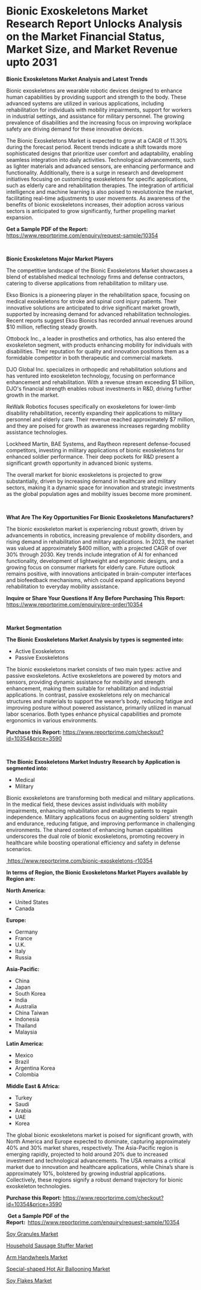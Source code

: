<p><h1>Bionic Exoskeletons Market Research Report Unlocks Analysis on the Market Financial Status, Market Size, and Market Revenue upto 2031</h1></p><p><strong>Bionic Exoskeletons Market Analysis and Latest Trends</strong></p>
<p><p>Bionic exoskeletons are wearable robotic devices designed to enhance human capabilities by providing support and strength to the body. These advanced systems are utilized in various applications, including rehabilitation for individuals with mobility impairments, support for workers in industrial settings, and assistance for military personnel. The growing prevalence of disabilities and the increasing focus on improving workplace safety are driving demand for these innovative devices.</p><p>The Bionic Exoskeletons Market is expected to grow at a CAGR of 11.30% during the forecast period. Recent trends indicate a shift towards more sophisticated designs that prioritize user comfort and adaptability, enabling seamless integration into daily activities. Technological advancements, such as lighter materials and advanced sensors, are enhancing performance and functionality. Additionally, there is a surge in research and development initiatives focusing on customizing exoskeletons for specific applications, such as elderly care and rehabilitation therapies. The integration of artificial intelligence and machine learning is also poised to revolutionize the market, facilitating real-time adjustments to user movements. As awareness of the benefits of bionic exoskeletons increases, their adoption across various sectors is anticipated to grow significantly, further propelling market expansion.</p></p>
<p><strong>Get a Sample PDF of the Report:&nbsp;</strong> <a href="https://www.reportprime.com/enquiry/request-sample/10354">https://www.reportprime.com/enquiry/request-sample/10354</a></p>
<p>&nbsp;</p>
<p><strong>Bionic Exoskeletons Major Market Players</strong></p>
<p><p>The competitive landscape of the Bionic Exoskeletons Market showcases a blend of established medical technology firms and defense contractors, catering to diverse applications from rehabilitation to military use.</p><p>Ekso Bionics is a pioneering player in the rehabilitation space, focusing on medical exoskeletons for stroke and spinal cord injury patients. Their innovative solutions are anticipated to drive significant market growth, supported by increasing demand for advanced rehabilitation technologies. Recent reports suggest Ekso Bionics has recorded annual revenues around $10 million, reflecting steady growth.</p><p>Ottobock Inc., a leader in prosthetics and orthotics, has also entered the exoskeleton segment, with products enhancing mobility for individuals with disabilities. Their reputation for quality and innovation positions them as a formidable competitor in both therapeutic and commercial markets.</p><p>DJO Global Inc. specializes in orthopedic and rehabilitation solutions and has ventured into exoskeleton technology, focusing on performance enhancement and rehabilitation. With a revenue stream exceeding $1 billion, DJO's financial strength enables robust investments in R&D, driving further growth in the market.</p><p>ReWalk Robotics focuses specifically on exoskeletons for lower-limb disability rehabilitation, recently expanding their applications to military personnel and elderly care. Their revenue reached approximately $7 million, and they are poised for growth as awareness increases regarding mobility assistance technologies.</p><p>Lockheed Martin, BAE Systems, and Raytheon represent defense-focused competitors, investing in military applications of bionic exoskeletons for enhanced soldier performance. Their deep pockets for R&D present a significant growth opportunity in advanced bionic systems.</p><p>The overall market for bionic exoskeletons is projected to grow substantially, driven by increasing demand in healthcare and military sectors, making it a dynamic space for innovation and strategic investments as the global population ages and mobility issues become more prominent.</p></p>
<p>&nbsp;</p>
<p><strong>What Are The Key Opportunities For Bionic Exoskeletons Manufacturers?</strong></p>
<p><p>The bionic exoskeleton market is experiencing robust growth, driven by advancements in robotics, increasing prevalence of mobility disorders, and rising demand in rehabilitation and military applications. In 2023, the market was valued at approximately $400 million, with a projected CAGR of over 30% through 2030. Key trends include integration of AI for enhanced functionality, development of lightweight and ergonomic designs, and a growing focus on consumer markets for elderly care. Future outlook remains positive, with innovations anticipated in brain-computer interfaces and biofeedback mechanisms, which could expand applications beyond rehabilitation to everyday mobility assistance.</p></p>
<p><strong>Inquire or Share Your Questions If Any Before Purchasing This Report:</strong> <a href="https://www.reportprime.com/enquiry/pre-order/10354">https://www.reportprime.com/enquiry/pre-order/10354</a></p>
<p>&nbsp;</p>
<p><strong>Market Segmentation</strong></p>
<p><strong>The Bionic Exoskeletons Market Analysis by types is segmented into:</strong></p>
<p><ul><li>Active Exoskeletons</li><li>Passive Exoskeletons</li></ul></p>
<p><p>The bionic exoskeletons market consists of two main types: active and passive exoskeletons. Active exoskeletons are powered by motors and sensors, providing dynamic assistance for mobility and strength enhancement, making them suitable for rehabilitation and industrial applications. In contrast, passive exoskeletons rely on mechanical structures and materials to support the wearer’s body, reducing fatigue and improving posture without powered assistance, primarily utilized in manual labor scenarios. Both types enhance physical capabilities and promote ergonomics in various environments.</p></p>
<p><strong>Purchase this Report:&nbsp;</strong><a href="https://www.reportprime.com/checkout?id=10354&price=3590">https://www.reportprime.com/checkout?id=10354&price=3590</a></p>
<p>&nbsp;</p>
<p><strong>The Bionic Exoskeletons Market Industry Research by Application is segmented into:</strong></p>
<p><ul><li>Medical</li><li>Military</li></ul></p>
<p><p>Bionic exoskeletons are transforming both medical and military applications. In the medical field, these devices assist individuals with mobility impairments, enhancing rehabilitation and enabling patients to regain independence. Military applications focus on augmenting soldiers' strength and endurance, reducing fatigue, and improving performance in challenging environments. The shared context of enhancing human capabilities underscores the dual role of bionic exoskeletons, promoting recovery in healthcare while boosting operational efficiency and safety in defense scenarios.</p></p>
<p><a href="https://www.reportprime.com/bionic-exoskeletons-r10354">&nbsp;https://www.reportprime.com/bionic-exoskeletons-r10354</a></p>
<p><strong>In terms of Region, the Bionic Exoskeletons Market Players available by Region are:</strong></p>
<p>
    <p> <strong> North America: </strong>
        <ul>
            <li>United States</li>
            <li>Canada</li>
        </ul>
        </p> 
    <p> <strong> Europe: </strong>
        <ul>
            <li>Germany</li>
            <li>France</li>
            <li>U.K.</li>
            <li>Italy</li>
            <li>Russia</li>
        </ul>
        </p> 
    <p> <strong> Asia-Pacific: </strong>
        <ul>
            <li>China</li>
            <li>Japan</li>
            <li>South Korea</li>
            <li>India</li>
            <li>Australia</li>
            <li>China Taiwan</li>
            <li>Indonesia</li>
            <li>Thailand</li>
            <li>Malaysia</li>
        </ul>
        </p> 
    <p> <strong> Latin America: </strong>
        <ul>
            <li>Mexico</li>
            <li>Brazil</li>
            <li>Argentina Korea</li>
            <li>Colombia</li>
        </ul>
        </p> 
    <p> <strong> Middle East & Africa: </strong>
        <ul>
            <li>Turkey</li>
            <li>Saudi</li>
            <li>Arabia</li>
            <li>UAE</li>
            <li>Korea</li>
        </ul>
    </p>
    </p>
<p><p>The global bionic exoskeletons market is poised for significant growth, with North America and Europe expected to dominate, capturing approximately 40% and 30% market shares, respectively. The Asia-Pacific region is emerging rapidly, projected to hold around 20% due to increased investment and technological advancements. The USA remains a critical market due to innovation and healthcare applications, while China’s share is approximately 10%, bolstered by growing industrial applications. Collectively, these regions signify a robust demand trajectory for bionic exoskeleton technologies.</p></p>
<p><strong>Purchase this Report: </strong><a href="https://www.reportprime.com/checkout?id=10354&price=3590">https://www.reportprime.com/checkout?id=10354&price=3590</a></p>
<p>&nbsp;<strong>Get a Sample PDF of the Report:&nbsp;&nbsp;</strong><a href="https://www.reportprime.com/enquiry/request-sample/10354">https://www.reportprime.com/enquiry/request-sample/10354</a></p>
<p><strong></strong></p>
<p><p><a href="https://www.linkedin.com/pulse/market-forecasting-change-global-soy-granules-dynamics-future-trends-cjw3e?trackingId=pv1xmjq8Sh27TMTUrlbmHQ%3D%3D">Soy Granules Market</a></p><p><a href="https://medium.com/@howelllesch2002/in-the-household-sausage-stuffer-market-the-main-focus-is-on-keeping-costs-low-and-getting-the-6c61eff014a0">Household Sausage Stuffer Market</a></p><p><a href="https://issuu.com/reportprime-2/docs/arm-handwheels-market-size-2030.ppt_d878005e7b1ae6">Arm Handwheels Market</a></p><p><a href="https://medium.com/@howelllesch2002/the-market-study-covers-the-special-shaped-hot-air-ballooning-market-across-various-segments-3bf4a8680c34">Special-shaped Hot Air Ballooning Market</a></p><p><a href="https://www.linkedin.com/pulse/future-ready-strategic-insights-global-soy-flakes-market-2024--it31e?trackingId=QMFT6Es%2BSNC375fPGoILAQ%3D%3D">Soy Flakes Market</a></p></p>